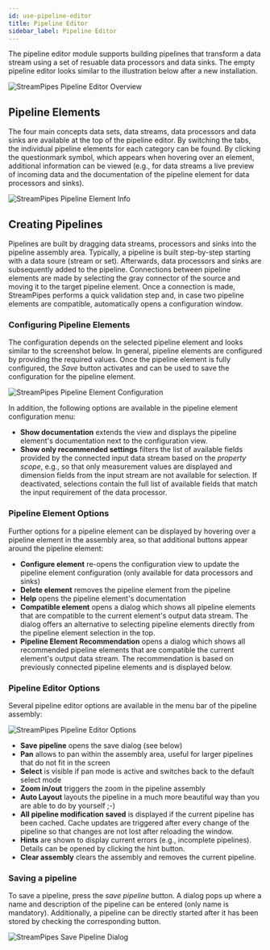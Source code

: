 ```yaml
---
id: use-pipeline-editor
title: Pipeline Editor
sidebar_label: Pipeline Editor
---
```


The pipeline editor module supports building pipelines that transform a data stream using a set of resuable data processors and data sinks.
The empty pipeline editor looks similar to the illustration below after a new installation.

<img class="docs-image" src="/docs/img/03_use-pipeline-editor/01_pipeline-editor-overview.png" alt="StreamPipes Pipeline Editor Overview">

## Pipeline Elements
The four main concepts data sets, data streams, data processors and data sinks are available at the top of the pipeline editor. By switching the tabs, the individual pipeline elements for each category can be found.
By clicking the questionmark symbol, which appears when hovering over an element, additional information can be viewed (e.g., for data streams a live preview of incoming data and the documentation of the pipeline element for data processors and sinks).

<img class="docs-image" src="/docs/img/03_use-pipeline-editor/02_pipeline-element-info.png" alt="StreamPipes Pipeline Element Info">

## Creating Pipelines
Pipelines are built by dragging data streams, processors and sinks into the pipeline assembly area. Typically, a pipeline is built step-by-step starting with a data soure (stream or set). 
Afterwards, data processors and sinks are subsequently added to the pipeline. Connections between pipeline elements are made by selecting the gray connector of the source and moving it to the target pipeline element.
Once a connection is made, StreamPipes performs a quick validation step and, in case two pipeline elements are compatible, automatically opens a configuration window.

### Configuring Pipeline Elements
The configuration depends on the selected pipeline element and looks similar to the screenshot below.
In general, pipeline elements are configured by providing the required values. Once the pipeline element is fully configured, the _Save_ button activates and can be used to save the configuration for the pipeline element.

<img class="docs-image" src="/docs/img/03_use-pipeline-editor/03_configure-pipeline-element.png" alt="StreamPipes Pipeline Element Configuration">

In addition, the following options are available in the pipeline element configuration menu:
* **Show documentation** extends the view and displays the pipeline element's documentation next to the configuration view.
* **Show only recommended settings** filters the list of available fields provided by the connected input data stream based on the _property scope_, e.g., so that only measurement values are displayed and dimension fields from the input stream are not available for selection. If deactivated, selections contain the full list of available fields that match the input requirement of the data processor.

### Pipeline Element Options
Further options for a pipeline element can be displayed by hovering over a pipeline element in the assembly area, so that additional buttons appear around the pipeline element:

* **Configure element** re-opens the configuration view to update the pipeline element configuration (only available for data processors and sinks)
* **Delete element** removes the pipeline element from the pipeline  
* **Help** opens the pipeline element's documentation
* **Compatible element** opens a dialog which shows all pipeline elements that are compatible to the current element's output data stream. The dialog offers an alternative to selecting pipeline elements directly from the pipeline element selection in the top.
* **Pipeline Element Recommendation** opens a dialog which shows all recommended pipeline elements that are compatible the current element's output data stream. The recommendation is based on previously connected pipeline elements and is displayed below.

### Pipeline Editor Options
Several pipeline editor options are available in the menu bar of the pipeline assembly:

<img class="docs-image" src="/docs/img/03_use-pipeline-editor/05_pipeline-editor-options.png" alt="StreamPipes Pipeline Editor Options">

* **Save pipeline** opens the save dialog (see below)
* **Pan** allows to pan within the assembly area, useful for larger pipelines that do not fit in the screen
* **Select** is visible if pan mode is active and switches back to the default select mode
* **Zoom in/out** triggers the zoom in the pipeline assembly
* **Auto Layout** layouts the pipeline in a much more beautiful way than you are able to do by yourself ;-)
* **All pipeline modification saved** is displayed if the current pipeline has been cached. Cache updates are triggered after every change of the pipeline so that changes are not lost after reloading the window.
* **Hints** are shown to display current errors (e.g., incomplete pipelines). Details can be opened by clicking the hint button.
* **Clear assembly** clears the assembly and removes the current pipeline.

### Saving a pipeline
To save a pipeline, press the _save pipeline_ button. A dialog pops up where a name and description of the pipeline can be entered (only name is mandatory).
Additionally, a pipeline can be directly started after it has been stored by checking the corresponding button.

<img class="docs-image" src="/docs/img/03_use-pipeline-editor/06_save-pipeline.png" alt="StreamPipes Save Pipeline Dialog">


